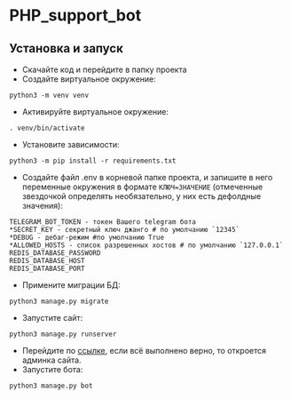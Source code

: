 # PHP_support_bot

## Установка и запуск
* Скачайте код и перейдите в папку проекта
* Создайте виртуальное окружение:
```commandline
python3 -m venv venv
```
* Активируйте виртуальное окружение:
```commandline
. venv/bin/activate
```
* Установите зависимости:
```
python3 -m pip install -r requirements.txt
```
* Создайте файл .env в корневой папке проекта, и запишите в него переменные окружения в формате `КЛЮЧ=ЗНАЧЕНИЕ`
(отмеченные звездочкой определять необязательно, у них есть дефолдные значения):
```
TELEGRAM_BOT_TOKEN - токен Вашего telegram бота
*SECRET_KEY - секретный ключ джанго # по умолчанию `12345`
*DEBUG - дебаг-режим #по умолчанию True
*ALLOWED_HOSTS - список разрешенных хостов # по умолчанию `127.0.0.1`
REDIS_DATABASE_PASSWORD
REDIS_DATABASE_HOST
REDIS_DATABASE_PORT
```
* Примените миграции БД:
```commandline
python3 manage.py migrate
```
* Запустите сайт:
```commandline
python3 manage.py runserver
```
* Перейдите по [ссылке](http://127.0.0.1:8000/admin/), если всё выполнено верно, то откроется админка сайта.
* Запустите бота:
```commandline
python3 manage.py bot
```
